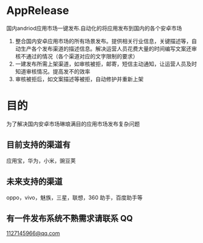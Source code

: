 # AppRelease
国内andriod应用市场一键发布.自动化的将应用发布到国内的各个安卓市场

1. 整合国内安卓应用市场的所有场景发布。提供相关行业信息，关键描述等，自动生产各个发布渠道的描述信息。解决运营人员花费大量的时间编写文案还审核不通过的情况（各个渠道对应的文字限制的要求）
2. 一建发布所需上架渠道，如审核被拒，邮寄，短信主动通知，让运营人员及时知道审核情况。提高发不的效率
3. 审核被拒后，如文案描述等被拒，自动修护并重新上架

# 目的
为了解决国内安卓市场琳琅满目的应用市场发布复杂问题

## 目前支持的渠道有
应用宝，华为，小米，豌豆荚

## 未来支持的渠道
oppo，vivo，魅族，三星，联想，360 助手，百度助手等

## 有一件发布系统不熟需求请联系 QQ
1127145966@qq.com
